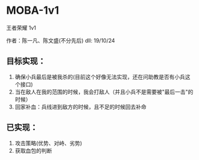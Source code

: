 # MOBA-1v1
王者荣耀 1v1

作者：陈一凡、陈文盛(不分先后)
dll: 19/10/24

## 目标实现：
1. 确保小兵最后是被我杀的(目前这个好像无法实现，还在问助教是否有小兵这个接口)
2. 当在敌人在我的范围的时候，我会打敌人（并且小兵不是需要被"最后一击"的时候）
3. 回家补血：兵线进到敌方的时候，且不足的时候回去补命

## 已实现：
1. 攻击策略(优势、对峙、劣势)
2. 获取血包的判断

